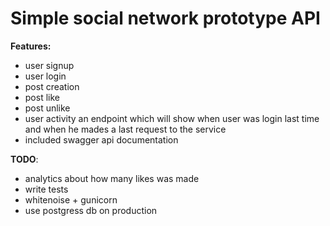 # Simple social network prototype API

**Features:**
- user signup
- user login
- post creation
- post like
- post unlike
- user activity an endpoint which will show when user was login last time and when he
mades a last request to the service
- included swagger api documentation

**TODO**:
- analytics about how many likes was made
- write tests
- whitenoise + gunicorn
- use postgress db on production
